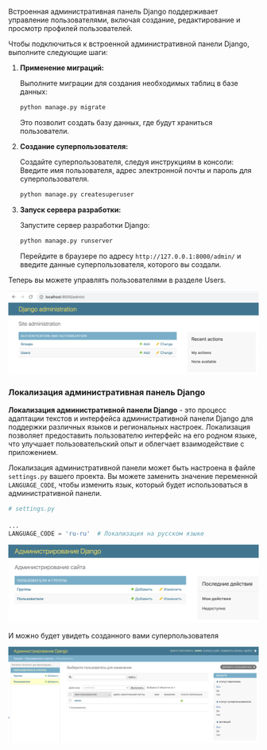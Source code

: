

Встроенная административная панель Django поддерживает управление пользователями, включая создание, редактирование и просмотр профилей пользователей.

Чтобы подключиться к встроенной административной панели Django, выполните следующие шаги:

1. **Применение миграций:**
    
    Выполните миграции для создания необходимых таблиц в базе данных:
    
    ```bash
    python manage.py migrate
    
    ```
    
    Это позволит создать базу данных, где будут храниться пользователи. 
    
2. **Создание суперпользователя:**
    
    Создайте суперпользователя, следуя инструкциям в консоли:
    Введите имя пользователя, адрес электронной почты и пароль для суперпользователя.
    
    ```bash
    python manage.py createsuperuser
    
    ```
    
3. **Запуск сервера разработки:**
    
    Запустите сервер разработки Django:
    
    ```bash
    python manage.py runserver
    
    ```
    
    Перейдите в браузере по адресу `http://127.0.0.1:8000/admin/` и введите данные суперпользователя, которого вы создали.
    

Теперь вы можете управлять пользователями в разделе Users.

![img.png](img.png)

### Локализация административная панель Django

**Локализация административной панели Django** - это процесс адаптации текстов и интерфейса административной панели Django для поддержки различных языков и региональных настроек. Локализация позволяет предоставить пользователю интерфейс на его родном языке, что улучшает пользовательский опыт и облегчает взаимодействие с приложением.

Локализация административной панели может быть настроена в файле `settings.py` вашего проекта. Вы можете заменить значение переменной `LANGUAGE_CODE`, чтобы изменить язык, который будет использоваться в административной панели. 

```python
# settings.py

...
LANGUAGE_CODE = 'ru-ru'  # Локализация на русском языке
```

![img_1.png](img_1.png)

И можно будет увидеть созданного вами суперпользователя

![img_2.png](img_2.png)
